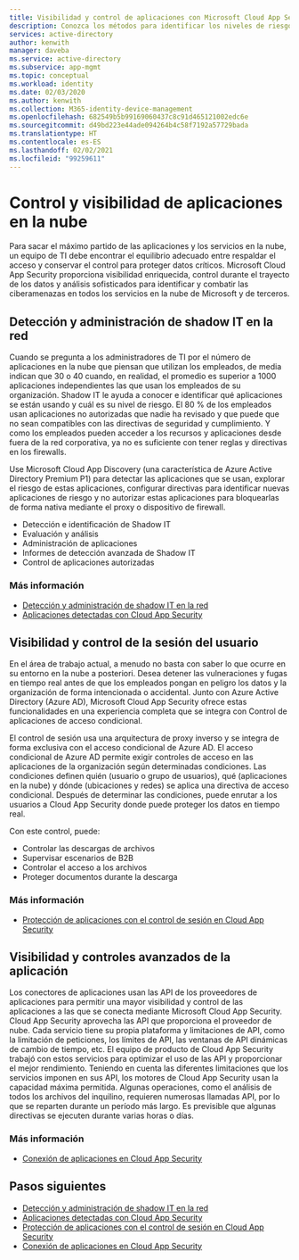 ```yaml
---
title: Visibilidad y control de aplicaciones con Microsoft Cloud App Security
description: Conozca los métodos para identificar los niveles de riesgo de las aplicaciones, detener vulneraciones y fugas en tiempo real y usar conectores de aplicaciones para aprovechar las ventajas de las API de proveedores para la visibilidad y el gobierno.
services: active-directory
author: kenwith
manager: daveba
ms.service: active-directory
ms.subservice: app-mgmt
ms.topic: conceptual
ms.workload: identity
ms.date: 02/03/2020
ms.author: kenwith
ms.collection: M365-identity-device-management
ms.openlocfilehash: 682549b5b99169060437c8c91d465121002edc6e
ms.sourcegitcommit: d49bd223e44ade094264b4c58f7192a57729bada
ms.translationtype: HT
ms.contentlocale: es-ES
ms.lasthandoff: 02/02/2021
ms.locfileid: "99259611"
---
```

# <a name="cloud-app-visibility-and-control"></a>Control y visibilidad de aplicaciones en la nube

Para sacar el máximo partido de las aplicaciones y los servicios en la nube, un equipo de TI debe encontrar el equilibrio adecuado entre respaldar el acceso y conservar el control para proteger datos críticos. Microsoft Cloud App Security proporciona visibilidad enriquecida, control durante el trayecto de los datos y análisis sofisticados para identificar y combatir las ciberamenazas en todos los servicios en la nube de Microsoft y de terceros.

## <a name="discover-and-manage-shadow-it-in-your-network"></a>Detección y administración de shadow IT en la red

Cuando se pregunta a los administradores de TI por el número de aplicaciones en la nube que piensan que utilizan los empleados, de media indican que 30 o 40 cuando, en realidad, el promedio es superior a 1000 aplicaciones independientes las que usan los empleados de su organización. Shadow IT le ayuda a conocer e identificar qué aplicaciones se están usando y cuál es su nivel de riesgo. El 80 % de los empleados usan aplicaciones no autorizadas que nadie ha revisado y que puede que no sean compatibles con las directivas de seguridad y cumplimiento. Y como los empleados pueden acceder a los recursos y aplicaciones desde fuera de la red corporativa, ya no es suficiente con tener reglas y directivas en los firewalls.

Use Microsoft Cloud App Discovery (una característica de Azure Active Directory Premium P1) para detectar las aplicaciones que se usan, explorar el riesgo de estas aplicaciones, configurar directivas para identificar nuevas aplicaciones de riesgo y no autorizar estas aplicaciones para bloquearlas de forma nativa mediante el proxy o dispositivo de firewall.

- Detección e identificación de Shadow IT
- Evaluación y análisis
- Administración de aplicaciones
- Informes de detección avanzada de Shadow IT
- Control de aplicaciones autorizadas
 
### <a name="learn-more"></a>Más información

- [Detección y administración de shadow IT en la red](/cloud-app-security/tutorial-shadow-it)
- [Aplicaciones detectadas con Cloud App Security ](/cloud-app-security/discovered-apps)
 
## <a name="user-session-visibility-and-control"></a>Visibilidad y control de la sesión del usuario 

En el área de trabajo actual, a menudo no basta con saber lo que ocurre en su entorno en la nube a posteriori. Desea detener las vulneraciones y fugas en tiempo real antes de que los empleados pongan en peligro los datos y la organización de forma intencionada o accidental. Junto con Azure Active Directory (Azure AD), Microsoft Cloud App Security ofrece estas funcionalidades en una experiencia completa que se integra con Control de aplicaciones de acceso condicional. 

El control de sesión usa una arquitectura de proxy inverso y se integra de forma exclusiva con el acceso condicional de Azure AD. El acceso condicional de Azure AD permite exigir controles de acceso en las aplicaciones de la organización según determinadas condiciones. Las condiciones definen quién (usuario o grupo de usuarios), qué (aplicaciones en la nube) y dónde (ubicaciones y redes) se aplica una directiva de acceso condicional. Después de determinar las condiciones, puede enrutar a los usuarios a Cloud App Security donde puede proteger los datos en tiempo real.  

Con este control, puede:  
- Controlar las descargas de archivos
- Supervisar escenarios de B2B  
- Controlar el acceso a los archivos  
- Proteger documentos durante la descarga  
 
### <a name="learn-more"></a>Más información

- [Protección de aplicaciones con el control de sesión en Cloud App Security](/cloud-app-security/proxy-intro-aad)
 
## <a name="advanced-app-visibility-and-controls"></a>Visibilidad y controles avanzados de la aplicación 

Los conectores de aplicaciones usan las API de los proveedores de aplicaciones para permitir una mayor visibilidad y control de las aplicaciones a las que se conecta mediante Microsoft Cloud App Security. Cloud App Security aprovecha las API que proporciona el proveedor de nube. Cada servicio tiene su propia plataforma y limitaciones de API, como la limitación de peticiones, los límites de API, las ventanas de API dinámicas de cambio de tiempo, etc. El equipo de producto de Cloud App Security trabajó con estos servicios para optimizar el uso de las API y proporcionar el mejor rendimiento. Teniendo en cuenta las diferentes limitaciones que los servicios imponen en sus API, los motores de Cloud App Security usan la capacidad máxima permitida. Algunas operaciones, como el análisis de todos los archivos del inquilino, requieren numerosas llamadas API, por lo que se reparten durante un período más largo. Es previsible que algunas directivas se ejecuten durante varias horas o días. 
 
### <a name="learn-more"></a>Más información  

- [Conexión de aplicaciones en Cloud App Security ](/cloud-app-security/enable-instant-visibility-protection-and-governance-actions-for-your-apps)

## <a name="next-steps"></a>Pasos siguientes

- [Detección y administración de shadow IT en la red](/cloud-app-security/tutorial-shadow-it)
- [Aplicaciones detectadas con Cloud App Security ](/cloud-app-security/discovered-apps)
- [Protección de aplicaciones con el control de sesión en Cloud App Security](/cloud-app-security/proxy-intro-aad)
- [Conexión de aplicaciones en Cloud App Security ](/cloud-app-security/enable-instant-visibility-protection-and-governance-actions-for-your-apps)